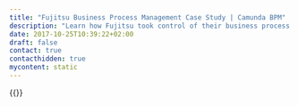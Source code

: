 ```yaml
---
title: "Fujitsu Business Process Management Case Study | Camunda BPM"
description: "Learn how Fujitsu took control of their business process automation and improved efficiency in their organization with Camunda. Camunda is the leader for workflow automation based on Java and BPMN 2.0."
date: 2017-10-25T10:39:22+02:00
draft: false
contact: true
contacthidden: true
mycontent: static
---
```

{{<case-study-single
company="Fujitsu"
companydescription="<p>Fujitsu promotes a Human Centric Intelligent Society, in which innovation is driven by the integration of people, information and infrastructure. In the Europe, Middle East, India and Africa region (EMEIA), our 27,000-strong workforce is committed to Digital Co-creation, blending business expertise with digital technology and creating new value with ecosystem partners and customers. We enable our customers to digitally transform with connected technology services, focused on Artificial Intelligence, the Internet of Things, and Cloud - all underpinned by Security.</p>"
customerquote=""
teaser=""
usecase=""
videolink=""
logo="//images.ctfassets.net/vpidbgnakfvf/4CUS1NvFKx9PX7RvE2IfEX/d39e0992c56a5317d2101ad73e714158/Fujitsu_logo_.gif"
pdf=""
thumbnail="">}}